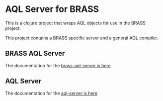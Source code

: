 # AQL Server for BRASS

This is a clojure project that wraps AQL objects for use in the BRASS project.
 
This project contains a BRASS specific server and a general AQL compiler.

## BRASS AQL Server 

The documentation for the [brass-aql-server is here](aql/brass/README.md)

## AQL Server 

The documentation for the [aql-server is here](aql/README.md)


